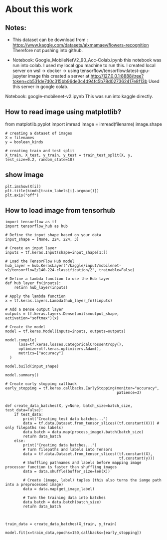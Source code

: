 
# About this work

## Notes:
- This dataset can be download from : 
https://www.kaggle.com/datasets/alxmamaev/flowers-recognition
Therefore not pushing into github.

- Notebook: Google_MobileNetV2_90_Acc-Colab.ipynb
this notebook was run into colab. I used my local gpu machine to run this.
I created local server on wsl -> docker -> using tensorflow/tensorflow:latest-gpu-jupyter image
this created a server at http://127.0.0.1:8888/tree?token=cb531de7d0c315bb96de3c4d94fc5b78d027362417e8f13b
Used this server in google colab.

Notebook: google-mobilenet-v2.ipynb
This was run into kaggle directly.


## How to read image using matplotlib?

from matplotlib.pyplot import imread
image = imread(filename)
image.shape


```
# creating a dataset of images 
X = filenames
y = boolean_kinds

# creating train and test split 
X_train, X_test, y_train, y_test = train_test_split(X, y, test_size=0.2, random_state=18)
```

## show image 
```
plt.imshow(X[i])
plt.title(kinds[train_labels[i].argmax()])
plt.axis("off")
```

## How to load image from tensorhub 
```
import tensorflow as tf
import tensorflow_hub as hub

# Define the input shape based on your data
input_shape = [None, 224, 224, 3]

# Create an input layer
inputs = tf.keras.Input(shape=input_shape[1:])

# Load the TensorFlow Hub model
hub_layer = hub.KerasLayer("/kaggle/input/mobilenet-v2/tensorflow2/140-224-classification/2", trainable=False)

# Define a lambda function to use the Hub layer
def hub_layer_fn(inputs):
    return hub_layer(inputs)

# Apply the lambda function
x = tf.keras.layers.Lambda(hub_layer_fn)(inputs)

# Add a Dense output layer
outputs = tf.keras.layers.Dense(units=output_shape, activation="softmax")(x)

# Create the model
model = tf.keras.Model(inputs=inputs, outputs=outputs)

model.compile(
      loss=tf.keras.losses.CategoricalCrossentropy(),
      optimizer=tf.keras.optimizers.Adam(),
      metrics=["accuracy"]
  )
  
model.build(input_shape)

model.summary()

# Create early stopping callback
early_stopping = tf.keras.callbacks.EarlyStopping(monitor="accuracy",
                                                  patience=3)


def create_data_batches(X, y=None, batch_size=batch_size, test_data=False):
    if test_data:
        print("Creating test data batches...")
        data = tf.data.Dataset.from_tensor_slices((tf.constant(X))) # only filepaths (no labels)
        data_batch = data.map(process_image).batch(batch_size)
        return data_batch
    else:
        print("Creating data batches...")
        # Turn filepaths and labels into Tensors
        data = tf.data.Dataset.from_tensor_slices((tf.constant(X),
                                                   tf.constant(y)))
        # Shuffling pathnames and labels before mapping image processor function is faster than shuffling images
        data = data.shuffle(buffer_size=len(X))

        # Create (image, label) tuples (this also turns the iamge path into a preprocessed image)
        data = data.map(get_image_label)

        # Turn the training data into batches
        data_batch = data.batch(batch_size)
        return data_batch
		
		
		
train_data = create_data_batches(X_train, y_train)
												  
model.fit(x=train_data,epochs=150,callbacks=[early_stopping])
```
